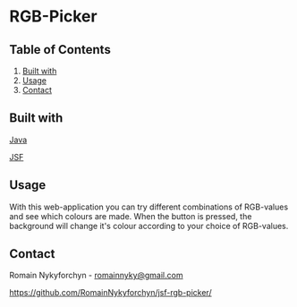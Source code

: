 # RGB-Picker

## Table of Contents

1. [Built with](#built-with)
2. [Usage](#usage)
3. [Contact](#contact)

## Built with <a name="built-with"></a>

[Java](https://www.java.com/)

[JSF](https://www.oracle.com/java/technologies/javaserverfaces.html)

## Usage <a name="usage"></a>

With this web-application you can try different combinations of RGB-values and see which colours are made. When the button is pressed, the background will change it's colour according to your choice of RGB-values.

## Contact <a name="contact"></a>

Romain Nykyforchyn - romainnyky@gmail.com

https://github.com/RomainNykyforchyn/jsf-rgb-picker/

